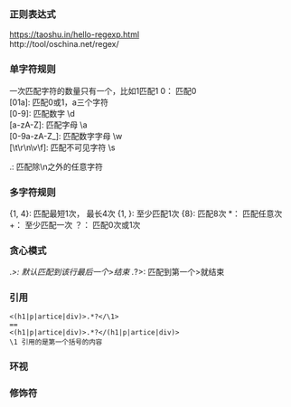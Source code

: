 ### 正则表达式
https://taoshu.in/hello-regexp.html  
http://tool/oschina.net/regex/


### 单字符规则
一次匹配字符的数量只有一个，比如1匹配1
0： 匹配0  
[01a]: 匹配0或1，a三个字符  
[0-9]: 匹配数字 \d  
[a-zA-Z]: 匹配字母 \a  
[0-9a-zA-Z_]: 匹配数字字母 \w  
[\t\r\n\v\f]: 匹配不可见字符 \s

[^0-9]: 匹配非数字 \D  
[^a-zA-Z]: 匹配非字母 \A  
[^0-9a-zA-Z_]: 匹配非数字字母 \W 
[^\t\r\n\v\f]: 匹配非不可见字符 \S

.: 匹配除\n之外的任意字符
[^.]: 匹配\n  r'\n

### 多字符规则
{1, 4}: 匹配最短1次， 最长4次
{1, }: 至少匹配1次
{8}: 匹配8次
*： 匹配任意次
+： 至少匹配一次
？： 匹配0次或1次

### 贪心模式
.*>: 默认匹配到该行最后一个>结束
.*?>: 匹配到第一个>就结束

### 引用

    <(h1|p|artice|div)>.*?</\1>
    ==  
    <(h1|p|artice|div)>.*?</(h1|p|artice|div)>
    \1 引用的是第一个括号的内容

### 环视

### 修饰符

